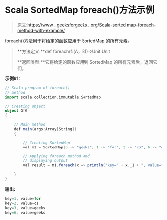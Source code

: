 # Scala SortedMap foreach()方法示例

> 原文:[https://www . geeksforgeeks . org/Scala-sorted map-foreach-method-with-example/](https://www.geeksforgeeks.org/scala-sortedmap-foreach-method-with-example/)

foreach()方法用于将给定的函数应用于 SortedMap 的所有元素。

> **方法定义:**def foreach(f:(A，B))=>Unit:Unit
> 
> **返回类型:**它将给定的函数应用到 SortedMap 的所有元素后，返回它们。

**示例#1:**

```scala
// Scala program of foreach()
// method
import scala.collection.immutable.SortedMap

// Creating object
object GfG
{ 

    // Main method
    def main(args:Array[String])
    {

        // Creating SortedMap
        val m1 = SortedMap(3 -> "geeks", 1 -> "for", 2 -> "cs", 6 -> "geeks")

        // Applying foreach method and 
        // displaying output 
        val result = m1.foreach(x => println("key=" + x._1 + ", value=" + x._2))

    }
}
```

**输出:**

```scala
key=1, value=for
key=2, value=cs
key=3, value=geeks
key=6, value=geeks

```